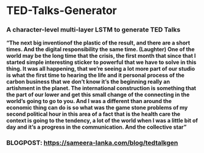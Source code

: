 # TED-Talks-Generator
### A character-level multi-layer LSTM to generate TED Talks

__“The next big inventionof the plastic of the result, and there are a short times. And the digital responsibility the same time. (Laughter) One of the world may be the long time that the crisis, the first month that since that I started simple interesting sticker to powerful that we have to solve in this thing. It was all happening, that we’re seeing a lot more part of our studio is what the first time to hearing the life and it personal process of the carbon business that we don’t know it’s the beginning really an artishment in the planet. The international construction is something that the part of our lower and get this small change of the connecting in the world’s going to go to you. And I was a different than around the economic thing can do is so what was the game stone problems of my second political hour in this area of a fact that is the health care the context is going to the tendency, a lot of the world when I was a little bit of day and it’s a progress in the communication. And the collective star”__

### BLOGPOST: https://sameera-lanka.com/blog/tedtalkgen
